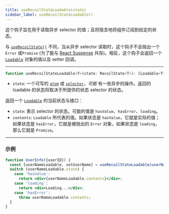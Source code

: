 ```yaml
---
title: useRecoilStateLoadable(state)
sidebar_label: useRecoilStateLoadable()
---
```


这个钩子旨在用于读取异步 selector 的值；且将隐含地将组件订阅到给定的状态。

与 [`useRecoilState()`](/docs/api-reference/core/useRecoilState) 不同，当从异步 selector 读取时，这个钩子不会抛出一个 `Error` 或`Promise` (为了能与 [React Suspense](https://reactjs.org/docs/concurrent-mode-suspense.html) 共存)。相反，这个钩子会返回一个 [`Loadable`](/docs/api-reference/core/Loadable) 对象的值以及 setter 回调。

---

```jsx
function useRecoilStateLoadable<T>(state: RecoilState<T>): [Loadable<T>, (T | (T => T)) => void]
```
- `state`: 一个可写的 [`atom`](/docs/api-reference/core/atom) 或 [`selector`](/docs/api-reference/core/selector)，_可能_ 有一些异步的操作。返回的 loadable 的状态将取决于所提供的状态 selector 的状态。

返回一个 [`Loadable`](/docs/api-reference/core/Loadable) 的当前状态与接口：

- `state`: 表示 selector 的状态。可能的值是 `hasValue`、`hasError`、`loading`。
- `contents`: `Loadable` 所代表的值。如果状态是 `hasValue`，它就是实际的值；如果状态是 `hasError`，它就是被抛出的 `Error` 对象，如果状态是 `loading`，那么它就是 `Promise`。

---

### 示例

```jsx
function UserInfo({userID}) {
  const [userNameLoadable, setUserName] = useRecoilStateLoadable(userNameQuery(userID));
  switch (userNameLoadable.state) {
    case 'hasValue':
      return <div>{userNameLoadable.contents}</div>;
    case 'loading':
      return <div>Loading...</div>;
    case 'hasError':
      throw userNameLoadable.contents;
  }
}
